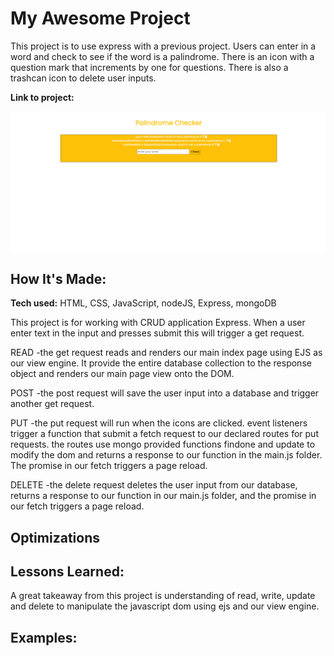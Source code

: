 # My Awesome Project
This project is to use express with a previous project. Users can enter in a word and check to see if the word is a palindrome. There is an icon with a question mark that increments by one for questions. There is also a trashcan icon to delete user inputs. 

**Link to project:**

<img src="images/live_screenshot.png">

## How It's Made:

**Tech used:** HTML, CSS, JavaScript, nodeJS, Express, mongoDB

This project is for working with CRUD application Express. When a user enter text in the input and presses submit this will trigger a get request. 

READ
-the get request reads and renders our main index page using EJS as our view engine. It provide the entire database collection to the response object and renders our main page view onto the DOM.

POST
-the post request will save the user input into a database and trigger another get request.

PUT
-the put request will run when the icons are clicked. event listeners trigger a function that submit a fetch request to our declared routes for put requests. the routes use mongo provided functions findone and update to modify the dom and returns a response to our function in the main.js folder. The promise in our fetch triggers a page reload.   

DELETE
-the delete request deletes the user input from  our database, returns a response to our function in our main.js folder, and the promise in our fetch triggers a page reload.  

## Optimizations



## Lessons Learned:

A great takeaway from this project is understanding of read, write, update and delete to manipulate the javascript dom using ejs and our view engine.

## Examples:




